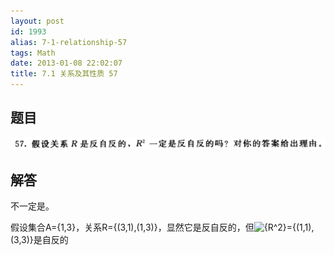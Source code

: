 ```yaml
---
layout: post
id: 1993
alias: 7-1-relationship-57
tags: Math
date: 2013-01-08 22:02:07
title: 7.1 关系及其性质 57
---
```


## 题目

[![image](/user_images/1993-1.png "image")](/user_images/1993-1.png)

## 解答

不一定是。

假设集合A={1,3}，关系R={(3,1),(1,3)}，显然它是反自反的，但![{R^2}](http://chart.apis.google.com/chart?cht=tx&chs=1x0&chf=bg,s,FFFFFF00&chco=000000&chl=%7BR%5E2%7D)={(1,1),(3,3)}是自反的
